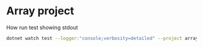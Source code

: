 # Array project


 How run test showing stdout


```bash
dotnet watch test --logger:"console;verbosity=detailed" --project array_test/array_test.csproj
```